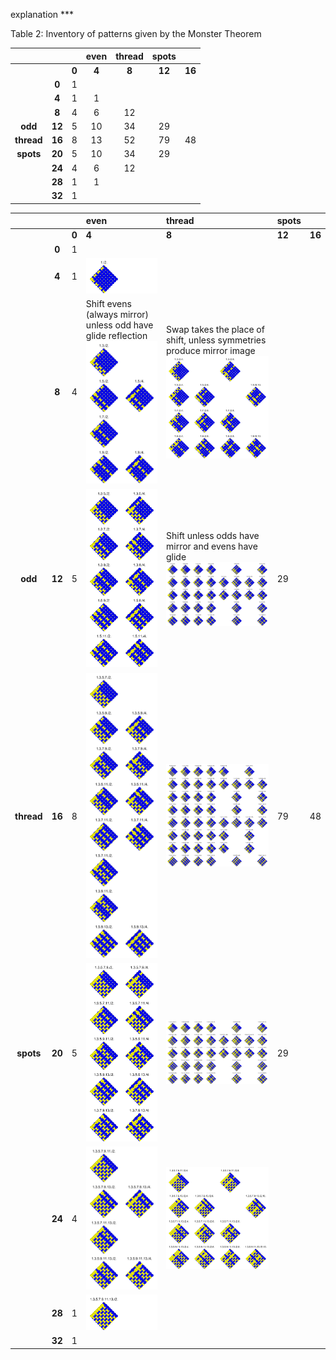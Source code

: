 explanation ***

Table 2:  Inventory of patterns given by the Monster Theorem

||   |   | **even**| **thread**| **spots**| |
|:---:|:---:|:---:|:----:|:--------:|:------:|:---:|
|| |**0**| **4**  |  **8**    |**12**   | **16** |
||**0**|1|     |       |     |    |
||**4**|1|1|||||
||**8**|4|6|12|
|**odd**|**12**|5|10|34|29|
|**thread**|**16**|8|13|52|79|48|
|**spots**|**20**|5|10|34|29|
||**24**|4|6|12|
||**28**|1|1|
||**32**|1|


||   |   | **even**| **thread**| **spots**| |
|:---:|:---:|:---|:----|:--------|:------|:---|
|| |**0**| **4**  |  **8**    |**12**   | **16** |
||**0**|1|     |       |     |    |
||**4**|1|![4plus4spots](4plus4spots.svg)|||||
||**8**|4|Shift evens (always mirror) unless odd have glide reflection![8plus4spots](8plus4spots.svg)|Swap takes the place of shift, unless symmetries produce mirror image![8plus8spots](8plus8spots.svg)|
|**odd**|**12**|5|![12plus4spots](12plus4spots.svg)|Shift unless odds have mirror and evens have glide![12plus8spots](12plus8spots.svg)|29|
|**thread**|**16**|8|![16plus4spots](16plus4spots.svg)|![16plus8spots](16plus8spots.svg)|79|48|
|**spots**|**20**|5|![20plus4spots](20plus4spots.svg)|![20plus8spots](20plus8spots.svg)|29|
||**24**|4|![24plus4spots](24plus4spots.svg)|![24plus8spots](24plus8spots.svg)|
||**28**|1|![28plus4spots](28plus4spots.svg)|
||**32**|1|
